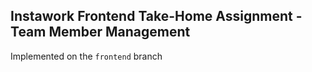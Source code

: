 ## Instawork Frontend Take-Home Assignment - Team Member Management

Implemented on the `frontend` branch